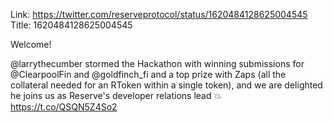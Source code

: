 Link:  https://twitter.com/reserveprotocol/status/1620484128625004545
Title: 1620484128625004545

Welcome!

@larrythecumber stormed the Hackathon with winning submissions for @ClearpoolFin and @goldfinch_fi and a top prize with Zaps (all the collateral needed for an RToken within a single token), and we are delighted he joins us as Reserve's developer relations lead 💥 https://t.co/QSQN5Z4So2